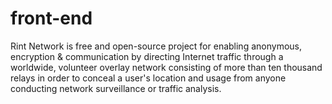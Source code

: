# front-end
Rint Network is free and open-source project for enabling anonymous, encryption &amp; communication by directing Internet traffic through a worldwide, volunteer overlay network consisting of more than ten thousand relays in order to conceal a user's location and usage from anyone conducting network surveillance or traffic analysis.
